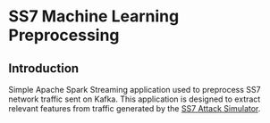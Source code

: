 # SS7 Machine Learning Preprocessing

## Introduction
Simple Apache Spark Streaming application used to preprocess SS7 network
traffic sent on Kafka. This application is designed to extract relevant
features from traffic generated by the [SS7 Attack
Simulator](https://github.com/polarking/jss7-attack-simulator).
